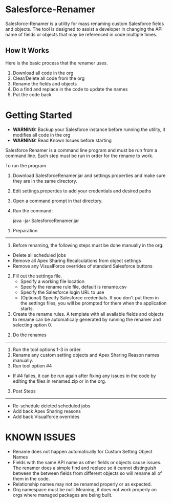 Salesforce-Renamer
==================

Salesforce-Renamer is a utility for mass renaming custom Salesforce fields and objects.  The tool is designed to assist a developer in changing the API name of fields or objects that may be referenced in code multiple times.

How It Works
------------

Here is the basic process that the renamer uses.

1. Download all code in the org
2. Clear/Delete all code from the org
3. Rename the fields and objects
4. Do a find and replace in the code to update the names
5. Put the code back

Getting Started
===============

* **WARNING:** Backup your Salesforce instance before running the utility, it modifies all code in the org
* **WARNING:** Read Known Issues before starting

Salesforce Renamer is a command line program and must be run from a command line.  Each step must be run in order for the rename to work.

To run the program
1. Download SalesforceRenamer.jar and settings.properties and make sure they are in the same directory.
2. Edit settings.properties to add your credentials and desired paths
3. Open a command prompt in that directory.
4. Run the command:
    
    java -jar SalesforceRenamer.jar


1) Preparation
--------------

1. Before renaming, the following steps must be done manually in the org:
+ Delete all scheduled jobs
+ Remove all Apex Sharing Recalculations from object settings
+ Remove any VisualForce overrides of standard Salesforce buttons
2. Fill out the settings file.
	+ Specify a working file location
	+ Specify the rename rule file, default is rename.csv
	+ Specify the Salesforce login URL to use
	+ (Optional) Specify Salesforce credentials.  If you don't put them in the settings files, you will be prompted for them when the application starts.
3. Create the rename rules.  A template with all available fields and objects to rename can be automaticaly generated by running the renamer and selecting option 0.

2) Do the renames
---------------------------------

1. Run the tool options 1-3 in order.
2. Rename any custom setting objects and Apex Sharing Reason names manually.
3. Run tool option #4
 * If #4 failes, it can be run again after fixing any issues in the code by editing the files in renamed.zip or in the org.

3) Post Steps
-------------
+ Re-schedule deleted scheduled jobs
+ Add back Apex Sharing reasons
+ Add back Visualforce overrides


KNOWN ISSUES
============
+ Rename does not happen automatically for Custom Setting Object Names
+ Fields with the same API name as other fields or objects cause issues.  The renamer does a simple find and replace so it cannot distinguish between the between fields from different objects so will rename all of them in the code.
+ Relationship names may not be renamed properly or as expected.
+ Org namespace must be null.  Meaning, it does not work properly on orgs where managed packages are being built.  



